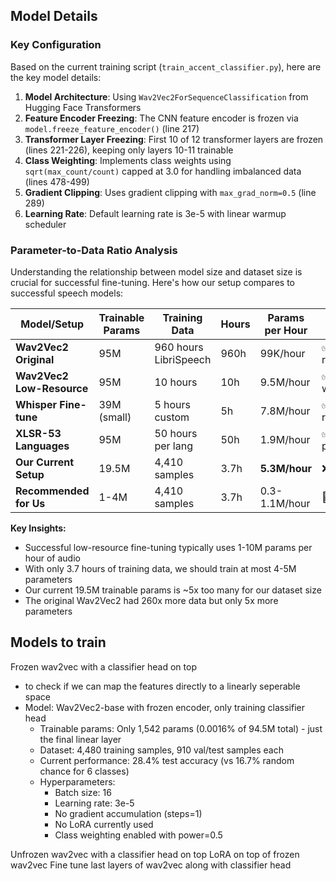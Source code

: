 ## Model Details

### Key Configuration

Based on the current training script (`train_accent_classifier.py`), here are the key model details:

1. **Model Architecture**: Using `Wav2Vec2ForSequenceClassification` from Hugging Face Transformers
2. **Feature Encoder Freezing**: The CNN feature encoder is frozen via `model.freeze_feature_encoder()` (line 217)
3. **Transformer Layer Freezing**: First 10 of 12 transformer layers are frozen (lines 221-226), keeping only layers 10-11 trainable
4. **Class Weighting**: Implements class weights using `sqrt(max_count/count)` capped at 3.0 for handling imbalanced data (lines 478-499)
5. **Gradient Clipping**: Uses gradient clipping with `max_grad_norm=0.5` (line 289)
6. **Learning Rate**: Default learning rate is 3e-5 with linear warmup scheduler

### Parameter-to-Data Ratio Analysis

Understanding the relationship between model size and dataset size is crucial for successful fine-tuning. Here's how our setup compares to successful speech models:

| Model/Setup | Trainable Params | Training Data | Hours | Params per Hour | Status |
|------------|------------------|---------------|-------|-----------------|---------|
| **Wav2Vec2 Original** | 95M | 960 hours LibriSpeech | 960h | 99K/hour | ✅ SOTA results |
| **Wav2Vec2 Low-Resource** | 95M | 10 hours | 10h | 9.5M/hour | ✅ Works well |
| **Whisper Fine-tune** | 39M (small) | 5 hours custom | 5h | 7.8M/hour | ✅ Good results |
| **XLSR-53 Languages** | 95M | 50 hours per lang | 50h | 1.9M/hour | ✅ Strong performance |
| **Our Current Setup** | 19.5M | 4,410 samples | 3.7h | **5.3M/hour** | ❌ Overfitting |
| **Recommended for Us** | 1-4M | 4,410 samples | 3.7h | 0.3-1.1M/hour | 🎯 Target |

**Key Insights:**
- Successful low-resource fine-tuning typically uses 1-10M params per hour of audio
- With only 3.7 hours of training data, we should train at most 4-5M parameters
- Our current 19.5M trainable params is ~5x too many for our dataset size
- The original Wav2Vec2 had 260x more data but only 5x more parameters

## Models to train
Frozen wav2vec with a classifier head on top
- to check if we can map the features directly to a linearly seperable space
- Model: Wav2Vec2-base with frozen encoder, only training classifier head
  - Trainable params: Only 1,542 params (0.0016% of 94.5M total) - just the final linear layer
  - Dataset: 4,480 training samples, 910 val/test samples each
  - Current performance: 28.4% test accuracy (vs 16.7% random chance for 6 classes)
  - Hyperparameters:
    - Batch size: 16
    - Learning rate: 3e-5
    - No gradient accumulation (steps=1)
    - No LoRA currently used
    - Class weighting enabled with power=0.5

Unfrozen wav2vec with a classifier head on top
LoRA on top of frozen wav2vec
Fine tune last layers of wav2vec along with classifier head


